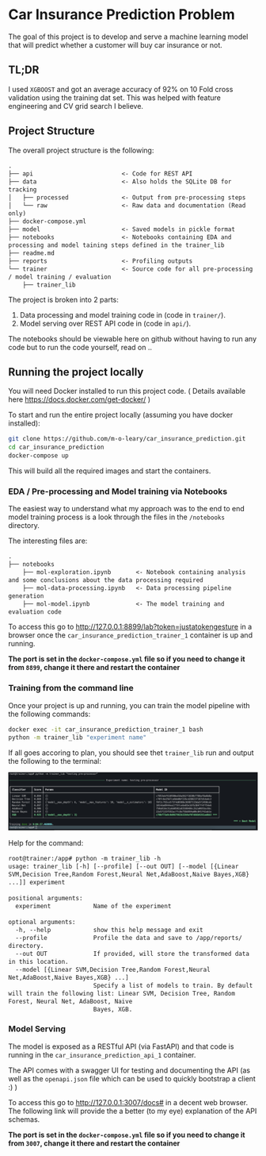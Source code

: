 # Car Insurance Prediction Problem

The goal of this project is to develop and serve a machine learning model that will predict whether a customer will buy car insurance or not.

## TL;DR

I used `XGBOOST` and got an average accuracy of 92% on 10 Fold cross validation using the training dat set. This was helped with feature engineering and CV grid search I believe.

## Project Structure

The overall project structure is the following:

```text
.
├── api                         <- Code for REST API
├── data                        <- Also holds the SQLite DB for tracking
│   ├── processed               <- Output from pre-processing steps
│   └── raw                     <- Raw data and documentation (Read only)
├── docker-compose.yml          
├── model                       <- Saved models in pickle format
├── notebooks                   <- Notebooks containing EDA and processing and model taining steps defined in the trainer_lib 
├── readme.md
├── reports                     <- Profiling outputs
└── trainer                     <- Source code for all pre-processing / model training / evaluation
    ├── trainer_lib
```

The project is broken into 2 parts:

1. Data processing and model training code in (code in `trainer/`).
2. Model serving over REST API code in (code in `api/`).

The notebooks should be viewable here on github without having to run any code but to run the code yourself, read on ..

## Running the project locally

You will need Docker installed to run this project code.
( Details available here https://docs.docker.com/get-docker/ )

To start and run the entire project locally (assuming you have docker installed):

```sh
git clone https://github.com/m-o-leary/car_insurance_prediction.git
cd car_insurance_prediction
docker-compose up
```

This will build all the required images and start the containers.
### EDA / Pre-processing and Model training via Notebooks

The easiest way to understand what my approach was to the end to end model training process is a look through the files in the `/notebooks` directory.

The interesting files are:

```text
.
├── notebooks 
    ├── mol-exploration.ipynb       <- Notebook containing analysis and some conclusions about the data processing required  
    ├── mol-data-processing.ipynb   <- Data processing pipeline generation 
    ├── mol-model.ipynb             <- The model training and evaluation code

```

To access this go to http://127.0.0.1:8899/lab?token=justatokengesture in a browser once the `car_insurance_prediction_trainer_1` container is  up and running.

**The port is set in the `docker-compose.yml` file so if you need to change it from `8899`, change it there and restart the container**

### Training from the command line

Once your project is up and running, you can train the model pipeline with the following commands:


```bash
docker exec -it car_insurance_prediction_trainer_1 bash
python -m trainer_lib "experiment name"
```

If all goes accoring to plan, you should see thet `trainer_lib` run and output the following to the terminal:

![should be an image here of terminal output!!](reports/running_lib.png)

Help for the command:

```text
root@trainer:/app# python -m trainer_lib -h
usage: trainer_lib [-h] [--profile] [--out OUT] [--model [{Linear SVM,Decision Tree,Random Forest,Neural Net,AdaBoost,Naive Bayes,XGB} ...]] experiment

positional arguments:
  experiment            Name of the experiment

optional arguments:
  -h, --help            show this help message and exit
  --profile             Profile the data and save to /app/reports/ directory.
  --out OUT             If provided, will store the transformed data in this location.
  --model [{Linear SVM,Decision Tree,Random Forest,Neural Net,AdaBoost,Naive Bayes,XGB} ...]
                        Specify a list of models to train. By default will train the following list: Linear SVM, Decision Tree, Random Forest, Neural Net, AdaBoost, Naive
                        Bayes, XGB.
```

### Model Serving

The model is exposed as a RESTful API (via FastAPI) and that code is running in the `car_insurance_prediction_api_1` container.

The API comes with a swagger UI for testing and documenting the API (as well as the `openapi.json` file which can be used to quickly bootstrap a client :) )

To access this go to http://127.0.0.1:3007/docs# in a decent web browser.
The following link will provide the a better (to my eye) explanation of the API schemas.

**The port is set in the `docker-compose.yml` file so if you need to change it from `3007`, change it there and restart the container**